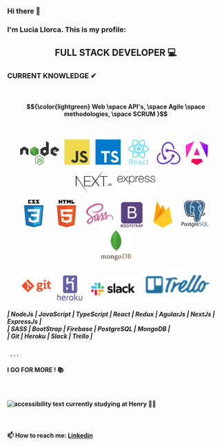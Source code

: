 

<!--
**Lls28es/Lls28es** is a ✨ _special_ ✨ repository because its `README.md` (this file) appears on your GitHub profile.


Here are some ideas to get you started:

- 🔭 I’m currently working on ...
- 🌱 I’m currently learning ...
- 👯 I’m looking to collaborate on ...
- 🤔 I’m looking for help with ...
- 💬 Ask me about ...
- 📫 How to reach me: ...

![image](https://user-images.githubusercontent.com/69209369/116446907-ce1e0280-a82d-11eb-80e9-202907b7eff6.png)
![image](https://user-images.githubusercontent.com/69209369/116448732-d1b28900-a82f-11eb-942c-025060103d98.png)
![image](https://user-images.githubusercontent.com/69209369/116448711-ccedd500-a82f-11eb-8a08-b53db08f6156.png)
![image](https://user-images.githubusercontent.com/69209369/116448756-d9722d80-a82f-11eb-966c-a9f9f8cf41e8.png)
![image](https://user-images.githubusercontent.com/69209369/116448789-e000a500-a82f-11eb-88f1-0936293d47bc.png)
![image](https://user-images.githubusercontent.com/69209369/116448815-e858e000-a82f-11eb-939d-e6e93abb25c4.png)
![image](https://user-images.githubusercontent.com/69209369/116448879-f73f9280-a82f-11eb-8bef-b2b5bed7d173.png)
![image](https://user-images.githubusercontent.com/69209369/116448947-06bedb80-a830-11eb-8d96-e34affa3ad6c.png)
![image](https://user-images.githubusercontent.com/69209369/116448969-0e7e8000-a830-11eb-9246-fd0ed6226151.png)
![image](https://user-images.githubusercontent.com/69209369/116448988-150cf780-a830-11eb-8cb7-7cf85ba56b69.png)
![image](https://user-images.githubusercontent.com/69209369/116449008-19391500-a830-11eb-832b-cb45d8ba1243.png)
![image](https://user-images.githubusercontent.com/69209369/116449049-22c27d00-a830-11eb-86f8-649703272c4f.png)

-->
### Hi there 👋
<h3>I'm Lucia Llorca. This is my profile:</h3>

<h2 align="center">FULL STACK DEVELOPER 💻</h2>


<h3>CURRENT KNOWLEDGE ✔</h3>

<br/>
<h4 align="center" >$${\color{lightgreen} Web \space API's, \space Agile \space methodologies, \space SCRUM }$$ </h4>
<br/>
<p align="center">
  <img src="https://github.com/Lls28es/Lls28es/blob/main/img/nodejs3.png" height="55" alt="node">
  &nbsp;
  <img src="https://github.com/Lls28es/Lls28es/blob/main/img/js.png" height="60" alt="javascript">
   &nbsp;
  <img src="https://github.com/Lls28es/Lls28es/blob/main/img/typescript.png" height="60" alt="typescript">
  &nbsp;
  <img src="https://github.com/Lls28es/Lls28es/blob/main/img/react.png" height="60" alt="react">
  &nbsp;
  <img src="https://github.com/Lls28es/Lls28es/blob/main/img/redux.png" height="55" alt="redux">
  &nbsp;
  <img src="https://github.com/Lls28es/Lls28es/blob/main/img/angular1.png" height="55" alt="angular">
  &nbsp;
  <img src="https://github.com/Lls28es/Lls28es/blob/main/img/nextjs1.png" height="50" alt="nextjs">
  &nbsp;
  <img src="https://github.com/Lls28es/Lls28es/blob/main/img/express3.png" height="60" alt="expressjs">
 </p>
<p align="center">
  <img src="https://github.com/Lls28es/Lls28es/blob/main/img/css.png" height="65" alt="css">
  &nbsp;
  <img src="https://github.com/Lls28es/Lls28es/blob/main/img/html.png" height="65" alt="html">
  &nbsp;
  <img src="https://github.com/Lls28es/Lls28es/blob/main/img/sass.png" height="65" alt="sass">
  &nbsp;
  <img src="https://github.com/Lls28es/Lls28es/blob/main/img/bootstrap.png" height="60" alt="bootstrap">
   &nbsp;
  <img src="https://github.com/Lls28es/Lls28es/blob/main/img/firebase.png" height="60" alt="firebase">
  &nbsp;
  <img src="https://github.com/Lls28es/Lls28es/blob/main/img/postgreSQL.png" height="65" alt="postgreSQL">
   &nbsp;
  <img src="https://github.com/Lls28es/Lls28es/blob/main/img/mongoDB2.png" height="75" alt="mongoDB">
</p>
<p align="center">
  <img src="https://github.com/Lls28es/Lls28es/blob/main/img/git4.png" height="70" alt="git">
   &nbsp;
  <img src="https://github.com/Lls28es/Lls28es/blob/main/img/heroku.png" height="60" alt="heroku">
  &nbsp;
  <img src="https://github.com/Lls28es/Lls28es/blob/main/img/slack5.png" height="60" alt="slack">
  &nbsp;
  <img src="https://github.com/Lls28es/Lls28es/blob/main/img/trello.png" height="75" alt="trello">
</p>
<h5>
| NodeJs | JavaScript | TypeScript |  React | Redux | AgularJs | NextJs | ExpressJs |
<br/>
| SASS | BootStrap | Firebase | PostgreSQL | MongoDB |
<br/>
| Git | Heroku | Slack | Trello | 
</h5>

<h4>&nbsp;  . . .</h4>

<h4>I GO FOR MORE ! 📚</h4>
<br/>

<h4><img src="https://user-images.githubusercontent.com/69209369/116446907-ce1e0280-a82d-11eb-80e9-202907b7eff6.png" width="35" alt="accessibility text"> currently studying at Henry 🚀📖</h4>
<br/>

 <h4>📫 How to reach me:  <a href="https://www.linkedin.com/in/lucia-llorca" > Linkedin<a/></h4>


<!--    <img src="https://user-images.githubusercontent.com/69209369/116448732-d1b28900-a82f-11eb-942c-025060103d98.png" width="50" alt="accessibility text">
  <img src="https://user-images.githubusercontent.com/69209369/116448732-d1b28900-a82f-11eb-942c-025060103d98.png" width="50" alt="accessibility text">
  <img src="https://user-images.githubusercontent.com/69209369/116448711-ccedd500-a82f-11eb-8a08-b53db08f6156.png" width="60" alt="accessibility text">
  <img src="https://user-images.githubusercontent.com/69209369/116448756-d9722d80-a82f-11eb-966c-a9f9f8cf41e8.png" width="60" alt="accessibility text">
  <img src="https://user-images.githubusercontent.com/69209369/116448789-e000a500-a82f-11eb-88f1-0936293d47bc.png" width="60" alt="accessibility text">
  <img src="https://user-images.githubusercontent.com/69209369/116448815-e858e000-a82f-11eb-939d-e6e93abb25c4.png" width="60" alt="accessibility text">
  <img src="https://user-images.githubusercontent.com/69209369/116448879-f73f9280-a82f-11eb-8bef-b2b5bed7d173.png" width="60" alt="accessibility text">
  <img src="https://user-images.githubusercontent.com/69209369/116448947-06bedb80-a830-11eb-8d96-e34affa3ad6c.png" width="60" alt="accessibility text">
  <img src="https://user-images.githubusercontent.com/69209369/116448969-0e7e8000-a830-11eb-9246-fd0ed6226151.png" width="80" alt="accessibility text">
  <img src="https://user-images.githubusercontent.com/69209369/116448988-150cf780-a830-11eb-8cb7-7cf85ba56b69.png" width="60" alt="accessibility text">
  <img src="https://user-images.githubusercontent.com/69209369/116449008-19391500-a830-11eb-832b-cb45d8ba1243.png" width="60" alt="accessibility text">
  <img src="https://user-images.githubusercontent.com/69209369/116449049-22c27d00-a830-11eb-86f8-649703272c4f.png" width="85" alt="accessibility text">
  <p>$${\color{lightblue}Red \space \color{blue} a \space cada}$$ </p>
<code style="color:Blue">text</code>
  - ![#f03c15](https://placehold.co/15x15/f03c15/f03c15.png) `#f03c15`
- ![#c5f015](https://placehold.co/15x15/c5f015/c5f015.png) `#c5f015`
- ![#1589F0](https://placehold.co/15x15/1589F0/1589F0.png) `#1589F0`
```diff
- text in red
+ text in green
! text in orange
# text in gray
@@ text in purple (and bold)@@
```
 -->








